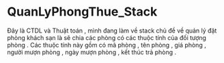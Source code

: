 # QuanLyPhongThue_Stack
Đây là CTDL và Thuật toán , mình đang làm về stack chủ đề về quản lý đặt phòng khách sạn là sẽ chia các phòng có các thuộc tính của đối tượng phòng . Các thuộc tính này gồm có mã phòng , tên phòng , giá phòng , người mượn phòng , ngày mượn phòng , kết thúc trả phòng .
